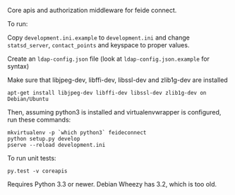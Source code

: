 
Core apis and authorization middleware for feide connect.

To run:

Copy `development.ini.example` to `development.ini` and change `statsd_server`, `contact_points` and keyspace to proper values.

Create an `ldap-config.json` file (look at `ldap-config.json.example` for syntax)

Make sure that libjpeg-dev, libffi-dev, libssl-dev and zlib1g-dev are installed

	apt-get install libjpeg-dev libffi-dev libssl-dev zlib1g-dev on Debian/Ubuntu


Then, assuming python3 is installed and virtualenvwrapper is configured, run these commands:

	mkvirtualenv -p `which python3` feideconnect
	python setup.py develop
	pserve --reload development.ini


To run unit tests:

	py.test -v coreapis

Requires Python 3.3 or newer. Debian Wheezy has 3.2, which is too old.

